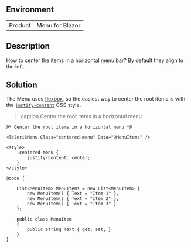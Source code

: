 
## Environment
<table>
<tbody>
<tr>
<td>Product</td>
<td>Menu for Blazor</td>
</tr>
</tbody>
</table>

## Description

How to center the items in a horizontal menu bar? By default they align to the left.

## Solution

The Menu uses [flexbox](https://css-tricks.com/snippets/css/a-guide-to-flexbox/), so the easiest way to center the root items is with the [`justify-content`](https://css-tricks.com/snippets/css/a-guide-to-flexbox/#justify-content) CSS style.

>caption Center the root items in a horizontal menu

````RAZOR
@* Center the root items in a horizontal menu *@

<TelerikMenu Class="centered-menu" Data="@MenuItems" />

<style>
    .centered-menu {
        justify-content: center;
    }
</style>

@code {

    List<MenuItem> MenuItems = new List<MenuItem> {
        new MenuItem() { Text = "Item 1" },
        new MenuItem() { Text = "Item 2" },
        new MenuItem() { Text = "Item 3" }
    };

    public class MenuItem
    {
        public string Text { get; set; }
    }
}
````
